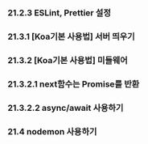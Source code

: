 ### 21.2.3 ESLint, Prettier 설정

### 21.3.1 [Koa기본 사용법] 서버 띄우기

### 21.3.2 [Koa기본 사용법] 미들웨어

### 21.3.2.1 next함수는 Promise를 반환

### 21.3.2.2 async/await 사용하기

### 21.4 nodemon 사용하기
